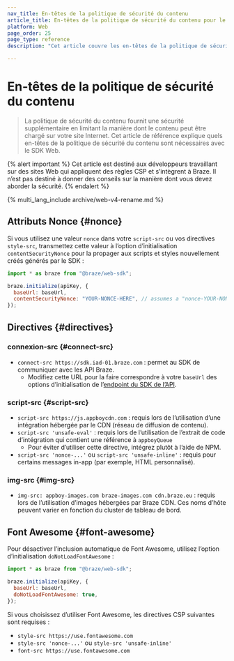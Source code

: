```yaml
---
nav_title: En-têtes de la politique de sécurité du contenu
article_title: En-têtes de la politique de sécurité du contenu pour le Web
platform: Web
page_order: 25
page_type: reference
description: "Cet article couvre les en-têtes de la politique de sécurité du contenu nécessaires au SDK Braze pour le Web."

---
```


# En-têtes de la politique de sécurité du contenu

> La politique de sécurité du contenu fournit une sécurité supplémentaire en limitant la manière dont le contenu peut être chargé sur votre site Internet. Cet article de référence explique quels en-têtes de la politique de sécurité du contenu sont nécessaires avec le SDK Web.

{% alert important %}
Cet article est destiné aux développeurs travaillant sur des sites Web qui appliquent des règles CSP et s’intègrent à Braze. Il n’est pas destiné à donner des conseils sur la manière dont vous devez aborder la sécurité.
{% endalert %}

{% multi_lang_include archive/web-v4-rename.md %}

## Attributs Nonce {#nonce}

Si vous utilisez une valeur `nonce` dans votre `script-src` ou vos directives `style-src`, transmettez cette valeur à l’option d’initialisation `contentSecurityNonce` pour la propager aux scripts et styles nouvellement créés générés par le SDK :

```javascript
import * as braze from "@braze/web-sdk";

braze.initialize(apiKey, {
  baseUrl: baseUrl,
  contentSecurityNonce: "YOUR-NONCE-HERE", // assumes a "nonce-YOUR-NONCE-HERE" CSP value
});
```

## Directives {#directives}

### connexion-src {#connect-src}

- `connect-src https://sdk.iad-01.braze.com` : permet au SDK de communiquer avec les API Braze.
  - Modifiez cette URL pour la faire correspondre à votre `baseUrl` des options d’initialisation de l’[endpoint du SDK de l’API]({{site.baseurl}}/user_guide/administrative/access_braze/sdk_endpoints/).

### script-src {#script-src}

- `script-src https://js.appboycdn.com` : requis lors de l’utilisation d’une intégration hébergée par le CDN (réseau de diffusion de contenu).
- `script-src 'unsafe-eval'` : requis lors de l’utilisation de l’extrait de code d’intégration qui contient une référence à `appboyQueue`
  - Pour éviter d’utiliser cette directive, intégrez plutôt à l’aide de NPM.
- `script-src 'nonce-...'` ou `script-src 'unsafe-inline'` : requis pour certains messages in-app (par exemple, HTML personnalisé).

### img-src {#img-src}
- `img-src: appboy-images.com braze-images.com cdn.braze.eu` : requis lors de l’utilisation d’images hébergées par Braze CDN. Ces noms d’hôte peuvent varier en fonction du cluster de tableau de bord.

## Font Awesome {#font-awesome}

Pour désactiver l’inclusion automatique de Font Awesome, utilisez l’option d’initialisation `doNotLoadFontAwesome` :

```javascript
import * as braze from "@braze/web-sdk";

braze.initialize(apiKey, {
  baseUrl: baseUrl,
  doNotLoadFontAwesome: true,
});
```

Si vous choisissez d’utiliser Font Awesome, les directives CSP suivantes sont requises :

- `style-src https://use.fontawesome.com`
- `style-src 'nonce-...'` ou `style-src 'unsafe-inline'`
- `font-src https://use.fontawesome.com`
